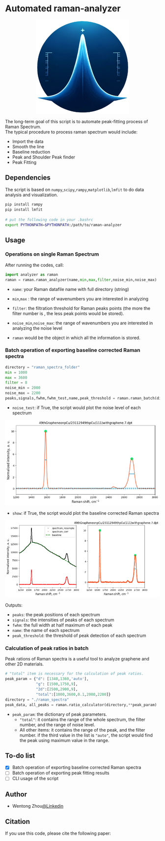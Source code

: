 # Automated raman-analyzer 

<div align="center">
<img src="raman1.png" alt="Raman Analyzer" width="300">
</div>

The long-term goal of this script is to automate peak-fitting process of Raman Spectrum.\
The typical procedure to process raman spectrum would include:
- Import the data
- Smooth the line
- Baseline reduction
- Peak and Shoulder Peak finder
- Peak Fitting 

## Dependencies
The script is based on `numpy`,`scipy`,`rampy`,`matplotlib`,`lmfit` to do 
data analysis and visualization.
```bash
pip install rampy
pip install lmfit

# put the following code in your .bashrc
export PYTHONPATH=$PYTHONPATH:/path/to/raman-analyzer
```


## Usage
### Operations on single Raman Spectrum
After running the codes, call: 
```Python
import analyzer as raman
raman = raman.raman_analyzer(name,min,max,filter,noise_min,noise_max)
```
- `name`: your Raman datafile name with full directory (string)
- `min`,`max` : the range of wavenumbers you are interested in analyzing
- `filter`: the filtration threshold for Raman peaks points (the more the filter number is , the less peak points would be stored).
- `noise_min`,`noise_max`: the range of wavenumbers you are interested in analyzing the noise level

- `raman` would be the object in which all the information is stored.

### Batch operation of exporting baseline corrected Raman spectra
```Python
directory = "raman_spectra_folder"
min = 1000
max = 3600
filter = 8
noise_min = 2000
noise_max = 2200
peaks,signals,fwhm,fwhm_test,name,peak_threshold = raman.raman_batch(directory,min,max,filter,noise_test=True,show=True,noise_min,noise_max)
```
- `noise_test`: if True, the script would plot the noise level of each spectrum

![noise](output2.png)

- `show`: if True, the script would plot the baseline corrected Raman spectra 
  
![baseline](output.png)

Outputs:

- `peaks`: the peak positions of each spectrum
- `signals`: the intensities of peaks of each spectrum
- `fwhm`: the full width at half maximum of each peak
- `name`: the name of each spectrum
- `peak_threshold`: the threshold of peak detection of each spectrum


### Calculation of peak ratios in batch

Peak rations of Raman spectra is a useful tool to analyze graphene and other 2D materials.

```Python
# "total" item is necessary for the calculation of peak ratios.
peak_param = {"d": [1340,1360,'auto'],
              "g": [1500,1750,9],
              "2d":[2500,2900,9],
              "total":[1000,3600,0.1,2000,2200]}
directory = "./raman_spectra"
peak_data, all_peaks = raman.ratio_calculator(directory,**peak_param)
```
- `peak_param`: the dictionary of peak parameters.
  - `"total"`: it contains the range of the whole spectrum, the filter number, and the range of noise level.
  - All other items: it contains the range of the peak, and the filter number. if the third value in the list is `"auto"`, the script would find the peak using maximum value in the range.

## To-do list
- [x] Batch operation of exporting baseline corrected Raman spectra
- [ ] Batch operation of exporting peak fitting results
- [ ] CLI usage of the script  
## Author
- Wentong Zhou[@Linkedin](https://www.linkedin.com/in/wentong-zhou-5ab2402a/)
  

## Citation

If you use this code, please cite the following paper:

```
